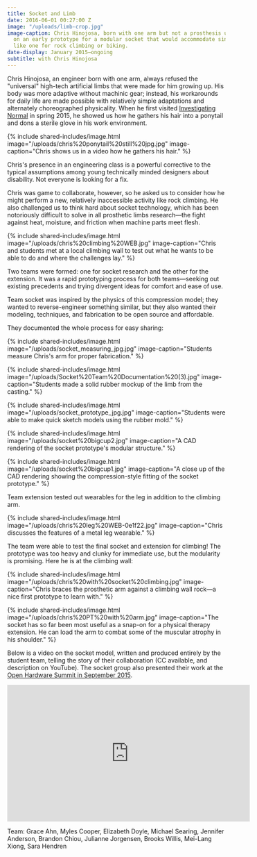 ```yaml
---
title: Socket and Limb
date: 2016-06-01 00:27:00 Z
image: "/uploads/limb-crop.jpg"
image-caption: Chris Hinojosa, born with one arm but not a prosthesis user, tries
  on an early prototype for a modular socket that would accommodate single use extensions,
  like one for rock climbing or biking.
date-display: January 2015—ongoing
subtitle: with Chris Hinojosa
---
```


Chris Hinojosa, an engineer born with one arm, always refused the "universal" high-tech artificial limbs that were made for him growing up. His body was more adaptive without machinic gear; instead, his workarounds for daily life are made possible with relatively simple adaptations and alternately choreographed physicality. When he first visited [Investigating Normal](http://adaptationabilitygroup.siteleaf.net/courses/investigating-normal/) in spring 2015, he showed us how he gathers his hair into a ponytail and dons a sterile glove in his work environment.

{% include shared-includes/image.html
  image="/uploads/chris%20ponytail%20still%20jpg.jpg"
  image-caption="Chris shows us in a video how he gathers his hair." %}

Chris's presence in an engineering class is a powerful corrective to the typical assumptions among young technically minded designers about disability. Not everyone is looking for a fix.

Chris was game to collaborate, however, so he asked us to consider how he might perform a new, relatively inaccessible activity like rock climbing. He also challenged us to think hard about socket technology, which has been notoriously difficult to solve in all prosthetic limbs research—the fight against heat, moisture, and friction when machine parts meet flesh.

{% include shared-includes/image.html
  image="/uploads/chris%20climbing%20WEB.jpg"
  image-caption="Chris and students met at a local climbing wall to test out what he wants to be able to do and where the challenges lay." %}

Two teams were formed: one for socket research and the other for the extension. It was a rapid prototyping process for both teams—seeking out existing precedents and trying divergent ideas for comfort and ease of use.

Team socket was inspired by the physics of this compression model; they wanted to reverse-engineer something similar, but they also wanted their modeling, techniques, and fabrication to be open source and affordable. 

They documented the whole process for easy sharing:

{% include shared-includes/image.html
  image="/uploads/socket_measuring_jpg.jpg"
  image-caption="Students measure Chris's arm for proper fabrication." %}

{% include shared-includes/image.html
  image="/uploads/Socket%20Team%20Documentation%20(3).jpg"
  image-caption="Students made a solid rubber mockup of the limb from the casting." %}

{% include shared-includes/image.html
  image="/uploads/socket_prototype_jpg.jpg"
  image-caption="Students were able to make quick sketch models using the rubber mold." %}

{% include shared-includes/image.html
  image="/uploads/socket%20bigcup2.jpg"
  image-caption="A CAD rendering of the socket prototype's modular structure." %}

{% include shared-includes/image.html
  image="/uploads/socket%20bigcup1.jpg"
  image-caption="A close up of the CAD rendering showing the compression-style fitting of the socket prototype." %}

Team extension tested out wearables for the leg in addition to the climbing arm. 

{% include shared-includes/image.html
  image="/uploads/chris%20leg%20WEB-0e1f22.jpg"
  image-caption="Chris discusses the features of a metal leg wearable." %}

The team were able to test the final socket and extension for climbing! The prototype was too heavy and clunky for immediate use, but the modularity is promising. Here he is at the climbing wall:

{% include shared-includes/image.html
  image="/uploads/chris%20with%20socket%20climbing.jpg"
  image-caption="Chris braces the prosthetic arm against a climbing wall rock—a nice first prototype to learn with." %}

{% include shared-includes/image.html
  image="/uploads/chris%20PT%20with%20arm.jpg"
  image-caption="The socket has so far been most useful as a snap-on for a physical therapy extension. He can load the arm to combat some of the muscular atrophy in his shoulder." %}

Below is a video on the socket model, written and produced entirely by the student team, telling the story of their collaboration (CC available, and description on YouTube). The socket group also presented their work at the [Open Hardware Summit in September 2015](http://2015.oshwa.org/program/).

<iframe width="560" height="315" src="https://www.youtube.com/embed/hOEHUjIAuZM" frameborder="0" allowfullscreen></iframe>

Team: Grace Ahn, Myles Cooper, Elizabeth Doyle, Michael Searing, Jennifer Anderson, Brandon Chiou, Julianne Jorgensen, Brooks Willis, Mei-Lang Xiong, Sara Hendren
